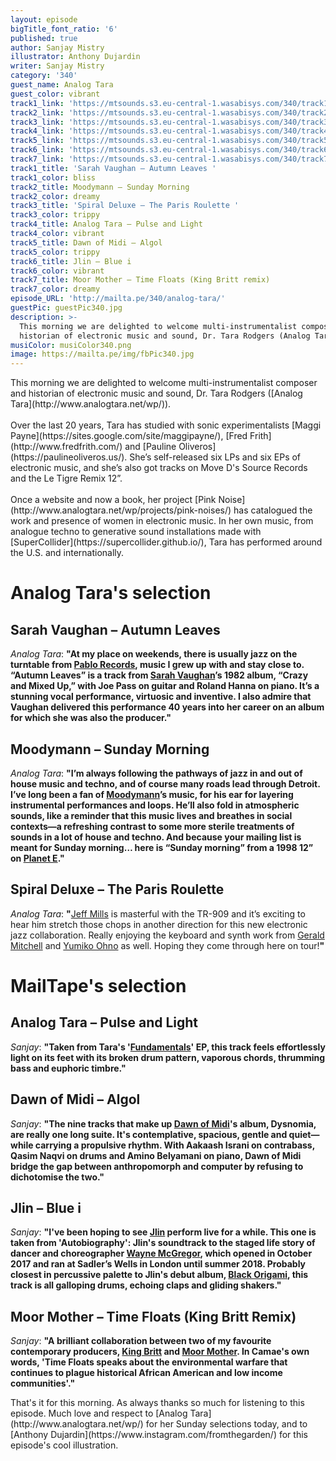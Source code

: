 ```yaml
---
layout: episode
bigTitle_font_ratio: '6'
published: true
author: Sanjay Mistry
illustrator: Anthony Dujardin
writer: Sanjay Mistry
category: '340'
guest_name: Analog Tara
guest_color: vibrant
track1_link: 'https://mtsounds.s3.eu-central-1.wasabisys.com/340/track1.mp3'
track2_link: 'https://mtsounds.s3.eu-central-1.wasabisys.com/340/track2.mp3'
track3_link: 'https://mtsounds.s3.eu-central-1.wasabisys.com/340/track3.mp3'
track4_link: 'https://mtsounds.s3.eu-central-1.wasabisys.com/340/track4.mp3'
track5_link: 'https://mtsounds.s3.eu-central-1.wasabisys.com/340/track5.mp3'
track6_link: 'https://mtsounds.s3.eu-central-1.wasabisys.com/340/track6.mp3'
track7_link: 'https://mtsounds.s3.eu-central-1.wasabisys.com/340/track7.mp3'
track1_title: 'Sarah Vaughan – Autumn Leaves '
track1_color: bliss
track2_title: Moodymann – Sunday Morning
track2_color: dreamy
track3_title: 'Spiral Deluxe – The Paris Roulette '
track3_color: trippy
track4_title: Analog Tara – Pulse and Light
track4_color: vibrant
track5_title: Dawn of Midi – Algol
track5_color: trippy
track6_title: Jlin – Blue i
track6_color: vibrant
track7_title: Moor Mother – Time Floats (King Britt remix)
track7_color: dreamy
episode_URL: 'http://mailta.pe/340/analog-tara/'
guestPic: guestPic340.jpg
description: >-
  This morning we are delighted to welcome multi-instrumentalist composer and
  historian of electronic music and sound, Dr. Tara Rodgers (Analog Tara)
musiColor: musiColor340.png
image: https://mailta.pe/img/fbPic340.jpg
---
```

<p id="introduction">This morning we are delighted to welcome multi-instrumentalist composer and historian of electronic music and sound, Dr. Tara Rodgers ([Analog Tara](http://www.analogtara.net/wp/)). 
<br><br>
Over the last 20 years, Tara has studied with sonic experimentalists [Maggi Payne](https://sites.google.com/site/maggipayne/), [Fred Frith](http://www.fredfrith.com/) and [Pauline Oliveros](https://paulineoliveros.us/). She’s self-released six LPs and six EPs of electronic music, and she’s also got tracks on Move D's Source Records and the Le Tigre Remix 12”.
<br><br>
Once a website and now a book, her project [Pink Noise](http://www.analogtara.net/wp/projects/pink-noises/) has catalogued the work and presence of women in electronic music. In her own music, from analogue techno to generative sound installations made with [SuperCollider](https://supercollider.github.io/), Tara has performed around the U.S. and internationally.</p>


# Analog Tara's selection

## Sarah Vaughan – Autumn Leaves
_Analog Tara_: **"**At my place on weekends, there is usually jazz on the turntable from [Pablo Records](https://en.wikipedia.org/wiki/Pablo_Records), music I grew up with and stay close to. “Autumn Leaves” is a track from [Sarah Vaughan](https://en.wikipedia.org/wiki/Sarah_Vaughan)’s 1982 album, “Crazy and Mixed Up,” with Joe Pass on guitar and Roland Hanna on piano. It’s a stunning vocal performance, virtuosic and inventive. I also admire that Vaughan delivered this performance 40 years into her career on an album for which she was also the producer.**"**

## Moodymann – Sunday Morning
_Analog Tara_: **"**I’m always following the pathways of jazz in and out of house music and techno, and of course many roads lead through Detroit. I’ve long been a fan of [Moodymann](http://www.mahoganimusic.com/)’s music, for his ear for layering instrumental performances and loops. He’ll also fold in atmospheric sounds, like a reminder that this music lives and breathes in social contexts—a refreshing contrast to some more sterile treatments of sounds in a lot of house and techno. And because your mailing list is meant for Sunday morning… here is “Sunday morning” from a 1998 12” on [Planet E](https://planet-e.net/).**"**

## Spiral Deluxe – The Paris Roulette 
_Analog Tara_: **"**[Jeff Mills](https://twitter.com/DJJeffMills) is masterful with the TR-909 and it’s exciting to hear him stretch those chops in another direction for this new electronic jazz collaboration. Really enjoying the keyboard and synth work from [Gerald Mitchell](https://www.discogs.com/artist/10841-Gerald-Mitchell) and [Yumiko Ohno](https://www.instagram.com/yumikoohno/) as well. Hoping they come through here on tour!**"**


# MailTape's selection

## Analog Tara – Pulse and Light
_Sanjay_: **"**Taken from Tara's '[Fundamentals](https://tararodgers.bandcamp.com/album/fundamentals-ep)' EP, this track feels effortlessly light on its feet with its broken drum pattern, vaporous chords, thrumming bass and euphoric timbre.**"**

## Dawn of Midi – Algol
_Sanjay_: **"**The nine tracks that make up [Dawn of Midi](http://dawnofmidi.com/)'s album, Dysnomia, are really one long suite. It's contemplative, spacious, gentle and quiet—while carrying a propulsive rhythm. With Aakaash Israni on contrabass, Qasim Naqvi on drums and Amino Belyamani on piano, Dawn of Midi bridge the gap between anthropomorph and computer by refusing to dichotomise the two.**"**

## Jlin – Blue i
_Sanjay_: **"**I've been hoping to see [Jlin](https://soundcloud.com/jlinnarlei) perform live for a while. This one is taken from 'Autobiography': Jlin's soundtrack to the staged life story of dancer and choreographer [Wayne McGregor](https://waynemcgregor.com/), which opened in October 2017 and ran at Sadler’s Wells in London until summer 2018. Probably closest in percussive palette to Jlin's debut album, [Black Origami](https://planet.mu/releases/black-origami/), this track is all galloping drums, echoing claps and gliding shakers.**"**

## Moor Mother – Time Floats (King Britt Remix)
_Sanjay_: **"**A brilliant collaboration between two of my favourite contemporary producers, [King Britt](http://www.kingbritt.com/) and [Moor Mother](https://www.mailta.pe/269/moor-mother/). In Camae's own words, 'Time Floats speaks about the environmental warfare that continues to plague historical African American and low income communities'.**"**


<p id="outroduction">That's it for this morning. As always thanks so much for listening to this episode. Much love and respect to [Analog Tara](http://www.analogtara.net/wp/) for her Sunday selections today, and to [Anthony Dujardin](https://www.instagram.com/fromthegarden/) for this episode's cool illustration.</p>
